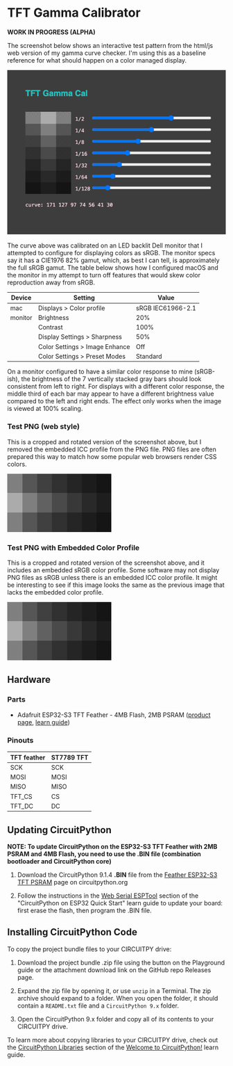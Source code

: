 <!-- SPDX-License-Identifier: MIT -->
<!-- SPDX-FileCopyrightText: Copyright 2024 Sam Blenny -->
# TFT Gamma Calibrator

**WORK IN PROGRESS (ALPHA)**

The screenshot below shows an interactive test pattern from the html/js web
version of my gamma curve checker. I'm using this as a baseline reference for
what should happen on a color managed display.

![screenshot of an interactive gamma curve testing tool](gamma-cal-web-srgb.png)

The curve above was calibrated on an LED backlit Dell monitor that I
attempted to configure for displaying colors as sRGB. The monitor specs say it
has a CIE1976 82% gamut, which, as best I can tell, is approximately the full
sRGB gamut. The table below shows how I configured macOS and the monitor in my
attempt to turn off features that would skew color reproduction away from sRGB.

| Device  | Setting                           | Value             |
| ------- | --------------------------------- | ----------------- |
| mac     | Displays &gt; Color profile       | sRGB IEC61966-2.1 |
| monitor | Brightness                        | 20%               |
|         | Contrast                          | 100%              |
|         | Display Settings &gt; Sharpness   | 50%               |
|         | Color Settings &gt; Image Enhance | Off               |
|         | Color Settings &gt; Preset Modes  | Standard          |


On a monitor configured to have a similar color response to mine (sRGB-ish),
the brightness of the 7 vertically stacked gray bars should look consistent
from left to right. For displays with a different color response, the middle
third of each bar may appear to have a different brightness value compared to
the left and right ends. The effect only works when the image is viewed at 100%
scaling.


### Test PNG (web style)

This is a cropped and rotated version of the screenshot above, but I removed
the embedded ICC profile from the PNG file. PNG files are often prepared this
way to match how some popular web browsers render CSS colors.

![test pattern PNG without color profile](gamma-cal-240x134.png)


### Test PNG with Embedded Color Profile

This is a cropped and rotated version of the screenshot above, and it includes
an embedded sRGB color profile. Some software may not display PNG files as sRGB
unless there is an embedded ICC color profile. It might be interesting to see
if this image looks the same as the previous image that lacks the embedded
color profile.

![test pattern PNG including embedded color profile](gamma-cal-240x134_icc.png)


## Hardware


### Parts

- Adafruit ESP32-S3 TFT Feather - 4MB Flash, 2MB PSRAM
  ([product page](https://www.adafruit.com/product/5483),
  [learn guide](https://learn.adafruit.com/adafruit-esp32-s3-tft-feather))


### Pinouts

| TFT feather | ST7789 TFT |
| ----------- | ---------- |
|  SCK        |  SCK       |
|  MOSI       |  MOSI      |
|  MISO       |  MISO      |
|  TFT_CS     |  CS        |
|  TFT_DC     |  DC        |


## Updating CircuitPython

**NOTE: To update CircuitPython on the ESP32-S3 TFT Feather with 2MB PSRAM and
4MB Flash, you need to use the .BIN file (combination bootloader and
CircuitPython core)**

1. Download the CircuitPython 9.1.4 **.BIN** file from the
   [Feather ESP32-S3 TFT PSRAM](https://circuitpython.org/board/adafruit_feather_esp32s3_tft/)
   page on circuitpython.org

2. Follow the instructions in the
   [Web Serial ESPTool](https://learn.adafruit.com/circuitpython-with-esp32-quick-start/web-serial-esptool)
   section of the "CircuitPython on ESP32 Quick Start" learn guide to update
   your board: first erase the flash, then program the .BIN file.


## Installing CircuitPython Code

To copy the project bundle files to your CIRCUITPY drive:

1. Download the project bundle .zip file using the button on the Playground
   guide or the attachment download link on the GitHub repo Releases page.

2. Expand the zip file by opening it, or use `unzip` in a Terminal. The zip
   archive should expand to a folder. When you open the folder, it should
   contain a `README.txt` file and a `CircuitPython 9.x` folder.

3. Open the CircuitPython 9.x folder and copy all of its contents to your
   CIRCUITPY drive.

To learn more about copying libraries to your CIRCUITPY drive, check out the
[CircuitPython Libraries](https://learn.adafruit.com/welcome-to-circuitpython/circuitpython-libraries)
section of the
[Welcome to CircuitPython!](https://learn.adafruit.com/welcome-to-circuitpython)
learn guide.
